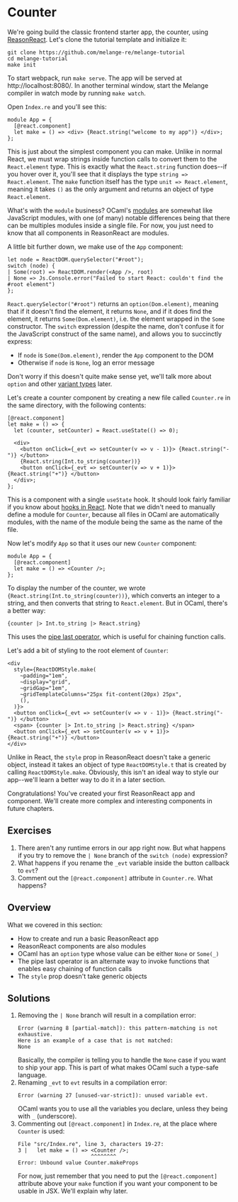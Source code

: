 # Counter

We're going build the classic frontend starter app, the counter, using
[ReasonReact](https://reasonml.github.io/reason-react/). Let's clone the
tutorial template and initialize it:

    git clone https://github.com/melange-re/melange-tutorial
    cd melange-tutorial
    make init

To start webpack, run `make serve`. The app will be served at
http://localhost:8080/. In another terminal window, start the Melange compiler
in watch mode by running `make watch`.

Open `Index.re` and you'll see this:

```reason
module App = {
  [@react.component]
  let make = () => <div> {React.string("welcome to my app")} </div>;
};
```

This is just about the simplest component you can make. Unlike in normal React,
we must wrap strings inside function calls to convert them to the
`React.element` type. This is exactly what the `React.string` function does--if
you hover over it, you'll see that it displays the type `string =>
React.element`. The `make` function itself has the type `unit => React.element`,
meaning it takes `()` as the only argument and returns an object of type
`React.element`.

What's with the `module` business? OCaml's
[modules](https://cs3110.github.io/textbook/chapters/modules/modules.html) are
somewhat like JavaScript modules, with one (of many) notable differences being
that there can be multiples modules inside a single file. For now, you just need
to know that all components in ReasonReact are modules.

A little bit further down, we make use of the `App` component:

```reason
let node = ReactDOM.querySelector("#root");
switch (node) {
| Some(root) => ReactDOM.render(<App />, root)
| None => Js.Console.error("Failed to start React: couldn't find the #root element")
};
```

`React.querySelector("#root")` returns an `option(Dom.element)`, meaning that if
it doesn't find the element, it returns `None`, and if it does find the element,
it returns `Some(Dom.element)`, i.e. the element wrapped in the `Some`
constructor. The `switch` expression (despite the name, don't confuse it for the
JavaScript construct of the same name), and allows you to succinctly express:

- If `node` is `Some(Dom.element)`, render the `App` component to the DOM
- Otherwise if `node` is `None`, log an error message

Don't worry if this doesn't quite make sense yet, we'll talk more about `option`
and other [variant
types](https://cs3110.github.io/textbook/chapters/data/variants.html)
later.

Let's create a counter component by creating a new file called `Counter.re` in
the same directory, with the following contents:

```reason
[@react.component]
let make = () => {
  let (counter, setCounter) = React.useState(() => 0);

  <div>
    <button onClick={_evt => setCounter(v => v - 1)}> {React.string("-")} </button>
    {React.string(Int.to_string(counter))}
    <button onClick={_evt => setCounter(v => v + 1)}> {React.string("+")} </button>
  </div>;
};
```

This is a component with a single `useState` hook. It should look fairly
familiar if you know about [hooks in React](https://react.dev/reference/react).
Note that we didn't need to manually define a module for `Counter`, because all
files in OCaml are automatically modules, with the name of the module being the
same as the name of the file.

Now let's modify `App` so that it uses our new `Counter` component:

```reason
module App = {
  [@react.component]
  let make = () => <Counter />;
};
```

To display the number of the counter, we wrote
`{React.string(Int.to_string(counter))}`, which converts an integer to a string,
and then converts that string to `React.element`. But in OCaml, there's a
better way:

```reason
{counter |> Int.to_string |> React.string}
```

This uses the [pipe last operator](../communicate-with-javascript#pipe-last),
which is useful for chaining function calls.

Let's add a bit of styling to the root element of `Counter`:

```reason
<div
  style={ReactDOMStyle.make(
    ~padding="1em",
    ~display="grid",
    ~gridGap="1em",
    ~gridTemplateColumns="25px fit-content(20px) 25px",
    (),
  )}>
  <button onClick={_evt => setCounter(v => v - 1)}> {React.string("-")} </button>
  <span> {counter |> Int.to_string |> React.string} </span>
  <button onClick={_evt => setCounter(v => v + 1)}> {React.string("+")} </button>
</div>
```

Unlike in React, the `style` prop in ReasonReact doesn't take a generic object,
instead it takes an object of type `ReactDOMStyle.t` that is created by calling
`ReactDOMStyle.make`. Obviously, this isn't an ideal way to style our app--we'll
learn a better way to do it in a later section.

Congratulations! You've created your first ReasonReact app and component. We'll
create more complex and interesting components in future chapters.

## Exercises

1. There aren't any runtime errors in our app right now. But what happens if you
   try to remove the `| None` branch of the `switch (node)` expression?
1. What happens if you rename the `_evt` variable inside the button callback to
   `evt`?
1. Comment out the `[@react.component]` attribute in `Counter.re`. What happens?

## Overview

What we covered in this section:

- How to create and run a basic ReasonReact app
- ReasonReact components are also modules
- OCaml has an `option` type whose value can be either `None` or `Some(_)`
- The pipe last operator is an alternate way to invoke functions that enables
  easy chaining of function calls
- The `style` prop doesn't take generic objects

## Solutions

1. Removing the `| None` branch will result in a compilation error:
   ```
   Error (warning 8 [partial-match]): this pattern-matching is not exhaustive.
   Here is an example of a case that is not matched:
   None
   ```
   Basically, the compiler is telling you to handle the `None` case if you want
   to ship your app. This is part of what makes OCaml such a type-safe language.
1. Renaming `_evt` to `evt` results in a compilation error:
   ```
   Error (warning 27 [unused-var-strict]): unused variable evt.
   ```
   OCaml wants you to use all the variables you declare, unless they being with
   `_` (underscore).
1. Commenting out `[@react.component]` in `Index.re`, at the place where
   `Counter` is used:
   ```
   File "src/Index.re", line 3, characters 19-27:
   3 |   let make = () => <Counter />;
                          ^^^^^^^^
   Error: Unbound value Counter.makeProps
   ```
   For now, just remember that you need to put the `[@react.component]`
   attribute above your `make` function if you want your component to be usable
   in JSX. We'll explain why later.

